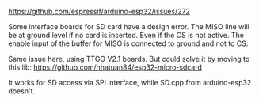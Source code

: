https://github.com/espressif/arduino-esp32/issues/272

Some interface boards for SD card have a design error. The MISO line will be at ground level if no card is inserted. 
Even if the CS is not active. The enable input of the buffer for MISO is connected to ground and not to CS.

Same issue here, using TTGO V2.1 boards. But could solve it by moving to this lib:
https://github.com/nhatuan84/esp32-micro-sdcard

It works for SD access via SPI interface, while SD.cpp from arduino-esp32 doesn't.


